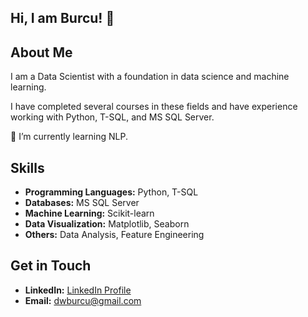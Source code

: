 ## Hi, I am Burcu! 👋

## About Me
I am a Data Scientist with a foundation in data science and machine learning.

I have completed several courses in these fields and have experience working with Python, T-SQL, and MS SQL Server.

🌱 I’m currently learning NLP. 

## Skills
- **Programming Languages:** Python, T-SQL
- **Databases:** MS SQL Server
- **Machine Learning:** Scikit-learn
- **Data Visualization:** Matplotlib, Seaborn
- **Others:** Data Analysis, Feature Engineering

## Get in Touch
- **LinkedIn:** [LinkedIn Profile](https://www.linkedin.com/in/busra-burcu-kuleci/)
- **Email:** dwburcu@gmail.com
